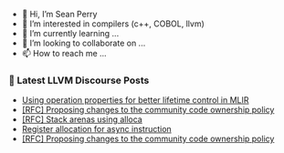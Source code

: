 - 👋 Hi, I’m Sean Perry
- 👀 I’m interested in compilers (c++, COBOL, llvm)
- 🌱 I’m currently learning ...
- 💞️ I’m looking to collaborate on ...
- 📫 How to reach me ...

<!---
s66perry/s66perry is a ✨ special ✨ repository because its `README.md` (this file) appears on your GitHub profile.
You can click the Preview link to take a look at your changes.
--->
### 📕 Latest LLVM Discourse Posts

<!-- DISCOURSE-LLVM:START -->
- [Using operation properties for better lifetime control in MLIR](https://discourse.llvm.org/t/using-operation-properties-for-better-lifetime-control-in-mlir/80711#post_4)
- [[RFC] Proposing changes to the community code ownership policy](https://discourse.llvm.org/t/rfc-proposing-changes-to-the-community-code-ownership-policy/80714?page=2#post_29)
- [[RFC] Stack arenas using alloca](https://discourse.llvm.org/t/rfc-stack-arenas-using-alloca/80716#post_4)
- [Register allocation for async instruction](https://discourse.llvm.org/t/register-allocation-for-async-instruction/80740#post_2)
- [[RFC] Proposing changes to the community code ownership policy](https://discourse.llvm.org/t/rfc-proposing-changes-to-the-community-code-ownership-policy/80714?page=2#post_28)
<!-- DISCOURSE-LLVM:END -->
